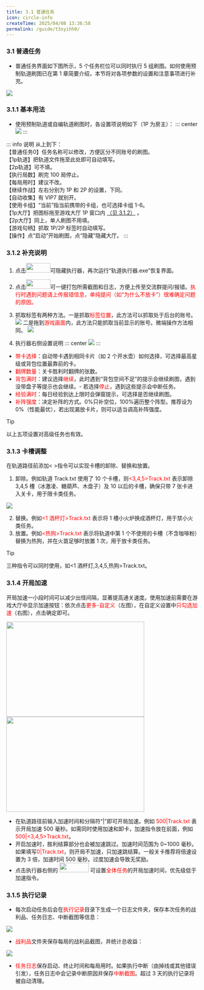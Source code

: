 ```yaml
---
title: 3.1 普通任务
icon: circle-info
createTime: 2025/04/08 13:36:58
permalink: /guide/t3syihh0/
---
```


### 3.1 普通任务
- 普通任务界面如下图所示，5 个任务栏位可以同时执行 5 组刷图。如何使用预制轨道刷图已在第 1 章简要介绍，本节将对各项参数的设置和注意事项进行补充。

![](./picture/3.1.0.1.png)

### 3.1.1 基本用法
- 使用预制轨道或自编轨道刷图时，各设置项说明如下（1P 为房主）：
::: center
![](./picture/3.1.1.1.png) 
:::

::: info 说明
 从上到下：<br>
【普通任务0】任务名称可以修改，方便区分不同账号的刷图。<br>
【1p轨道】把轨道文件拖至此处即可自动填写。<br>
【2p轨道】可不填。<br>
【执行局数】刷完 100 局停止。<br>
【每局用时】建议不改。<br>
【继续作战】左右分别为 1P 和 2P 的设置，下同。<br>
【自动收集】有 VIP7 就别开。<br>
【使用卡组】“当前”指当前携带的卡组，也可选择卡组 1-6。<br>
【1p大厅】把图标拖至游戏大厅 1P 窗口内 [（见 3.1.2）](#_3-1-2-补充说明) 。<br>
【2p大厅】同上，单人刷图不用填。<br>
【游戏句柄】抓取 1P/2P 标签时自动填写。<br>
【操作】点“启动”开始刷图，点“隐藏”隐藏大厅。
:::

### 3.1.2 补充说明

1. 点击<img src="./picture/3.1.2.1.png" alt="" width="64" height="25">可隐藏执行器，再次运行“轨道执行器.exe”恢复界面。
2. 点击<img src="./picture/3.1.2.2.png" alt="" width="64" height="25">可一键打包所需截图和日志，方便上传至交流群提问/报错。<span style="color: red">执行时遇到问题请上传报错信息，单纯提问（如“为什么不放卡”）很难确定问题的原因。</span>
3. 抓取标签有两种方法。一是抓取<span style="color: red">标签位置</span>，此方法可以抓取处于后台的账号。
![](./picture/3.1.2.3.png) 
二是拖到<span style="color: red">游戏画面</span>内，此方法只能抓取当前显示的账号。微端操作方法相同。
![](./picture/3.1.2.4.png) 

4. 执行器右侧设置说明
::: center
![](./picture/3.1.2.5.png) 
:::
- <span style="color: red">带卡选择</span>：自动带卡遇到相同卡片（如 2 个开水壶）如何选择，可选择最高星级或背包位置最靠前的卡。
- <span style="color: red">翻牌数量</span>：关卡胜利时翻牌的张数。
- <span style="color: red">背包满时</span>：建议选择<span style="color: red">继续</span>，此时遇到“背包空间不足”的提示会继续刷图，遇到没带盘子等提示也会继续。- 若选择<span style="color: red">停止</span>，遇到这些提示会中断任务。
- <span style="color: red">经验满时</span>：每日经验到达上限时会弹窗提示，可选择是否继续刷图。
- <span style="color: red">补阵强度</span>：决定补阵的方式。0%只补空位，100%遍历整个阵型。推荐设为 0%（性能最优），若出现漏放卡片，则可以适当调高补阵强度。
> [!tip]
> 以上五项设置对高级任务也有效。

### 3.1.3 卡槽调整

在轨道路径前添加< >指令可以实现卡槽的卸除、替换和放置。
1. 卸除。例如轨道 Track.txt 使用了 10 个卡槽，则<span style="color: red">\<3,4,5>Track.txt </span>表示卸除 3,4,5 槽（冰激凌、糖葫芦、木盘子）及 10 以后的卡槽，确保只带 7 张卡进入关卡，用于限卡类任务。

![](./picture/3.1.3.1.png) 

2. 替换。例如<span style="color: red"><1 酒杯灯>Track.txt </span>表示将 1 槽小火炉换成酒杯灯，用于禁小火类任务。
3. 放置。例如<span style="color: red"><热狗>Track.txt </span>表示将轨道中第 1 个不使用的卡槽（不含咖啡粉）替换为热狗，并在火苗足够时放置 1 次，用于放卡类任务。
> [!tip]
> 三种指令可以同时使用，如<1 酒杯灯,3,4,5,热狗>Track.txt。

### 3.1.4 开局加速

开局加速一小段时间可以减少出怪间隔，显著提高通关速度。使用加速前需要在游戏大厅中显示加速按钮：依次点击<span style="color: red">更多-自定义</span>（左图），在自定义设置中<span style="color: red">只勾选加速</span>（右图），点击确定即可。

<img src="./picture/3.1.4.1.png" alt="" width="363" height="250">  <img src="./picture/3.1.4.2.png" alt="" width="363" height="250"> 

- 在轨道路径前输入加速时间和分隔符“|”即可开局加速。例如<span style="color: red"> 500|Track.txt </span>表示开局加速 500 毫秒。如需同时使用加速和卸卡，加速指令放在前面，例如<span style="color: red"> 500|<3,4,5>Track.txt</span>。 
- 开启加速时，胜利结算部分也会被加速跳过。加速时间范围为 0~1000 毫秒。如果填写<span style="color: red">0|Track.txt</span>，则开局不加速，只加速跳结算。一般关卡推荐将倍速设置为 3 倍，加速时间 500 毫秒。过度加速会导致无奖励。 
- 点击执行器右侧的 <img src="./picture/3.1.4.3.png" alt="" width="77" height="25"> 可设置<span style="color: red">全体任务</span>的开局加速时间，优先级低于加速指令。

### 3.1.5 执行记录

- 每次启动任务后会在<span style="color: red">执行记录</span>目录下生成一个日志文件夹，保存本次任务的战利品、任务日志、中断截图等信息：

![](./picture/3.1.5.1.png)

- <span style="color: red">战利品</span>文件夹保存每局的战利品截图，并统计总收益：

![](./picture/3.1.5.2.png)

- <span style="color: red">任务日志</span>保存启动、终止时间和每局用时。如果执行中断（由掉线或其他错误引发），任务日志中会记录中断原因并保存<span style="color: red">中断截图</span>。超过 3 天的执行记录将被自动清理。
